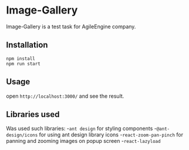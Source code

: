 # Image-Gallery

Image-Gallery is a test task for AgileEngine company.

## Installation

```
npm install
npm run start
```

## Usage

open ```http://localhost:3000/``` and see the result.

## Libraries used

Was used such libraries:
-```ant design``` for styling components
-```@ant-design/icons``` for using ant design library icons
-```react-zoom-pan-pinch``` for panning and zooming images on popup screen
-```react-lazyload```